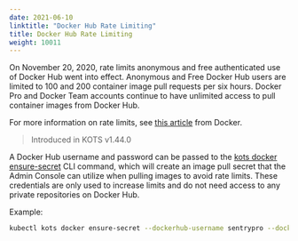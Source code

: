 ```yaml
---
date: 2021-06-10
linktitle: "Docker Hub Rate Limiting"
title: Docker Hub Rate Limiting
weight: 10011
---
```


On November 20, 2020, rate limits anonymous and free authenticated use of Docker Hub went into effect.
Anonymous and Free Docker Hub users are limited to 100 and 200 container image pull requests per six hours.
Docker Pro and Docker Team accounts continue to have unlimited access to pull container images from Docker Hub.

For more information on rate limits, see [this article](https://www.docker.com/increase-rate-limits) from Docker.

> Introduced in KOTS v1.44.0

A Docker Hub username and password can be passed to the [kots docker ensure-secret](/kots-cli/docker/ensure-permissions/) CLI command, which will create an image pull secret that the Admin Console can utilize when pulling images to avoid rate limits.
These credentials are only used to increase limits and do not need access to any private repositories on Docker Hub.

Example:

```bash
kubectl kots docker ensure-secret --dockerhub-username sentrypro --dockerhub-password password --namespace sentry-pro
```
